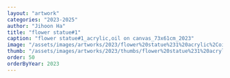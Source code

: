 ```yaml
---
layout: "artwork"
categories: "2023-2025"
author: "Jihoon Ha"
title: "flower statue#1"
caption: "flower statue#1_acrylic,oil on canvas_73x61cm_2023"
image: "/assets/images/artworks/2023/flower%20statue%231%20acrylic%2Coil%20on%20canvas%2073x61cm%202023.jpg"
thumb: "/assets/images/artworks/2023/thumbs/flower%20statue%231%20acrylic%2Coil%20on%20canvas%2073x61cm%202023.jpg"
order: 50
orderByYear: 2023
---
```

